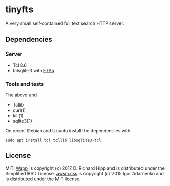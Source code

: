 # tinyfts

A very small self-contained full text search HTTP server.

## Dependencies

### Server

* Tcl 8.6
* tclsqlite3 with [FTS5](https://sqlite.org/fts5.html)

### Tools and tests

The above and
* Tcllib
* curl(1)
* kill(1)
* sqlite3(1)

On recent Debian and Ubuntu install the dependencies with

```none
sudo apt install tcl tcllib libsqlite3-tcl
```

## License

MIT.  [Wapp](wapp.tcl.tk/) is copyright (c) 2017 D. Richard Hipp and is
distributed under the Simplified BSD License.
[awsm.css](https://github.com/igoradamenko/awsm.css/) is copyright (c) 2015
Igor Adamenko and is distributed under the MIT license.
